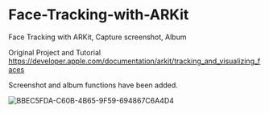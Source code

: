 # Face-Tracking-with-ARKit
Face Tracking with ARKit, Capture screenshot, Album


Original Project and Tutorial
https://developer.apple.com/documentation/arkit/tracking_and_visualizing_faces 


Screenshot and album functions have been added.

![BBEC5FDA-C60B-4B65-9F59-694867C6A4D4](https://user-images.githubusercontent.com/48361464/60488253-70293e00-9cdc-11e9-84b2-c1f5620fde20.png)
